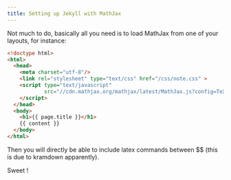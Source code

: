 ```yaml
---
title: Setting up Jekyll with MathJax
---
```


Not much to do, basically all you need is to load MathJax from one of
your layouts, for instance:

~~~ html
<!doctype html>
<html>
  <head>
    <meta charset="utf-8"/>
	<link rel="stylesheet" type="text/css" href="/css/note.css" >
	<script type="text/javascript"
			src="//cdn.mathjax.org/mathjax/latest/MathJax.js?config=TeX-AMS-MML_HTMLorMML" >
	</script>
  </head>
  <body>
	<h1>{{ page.title }}</h1>
	{{ content }}
  </body>
</html>
~~~

Then you will directly be able to include latex commands between \$\$
(this is due to kramdown apparently).

Sweet !
